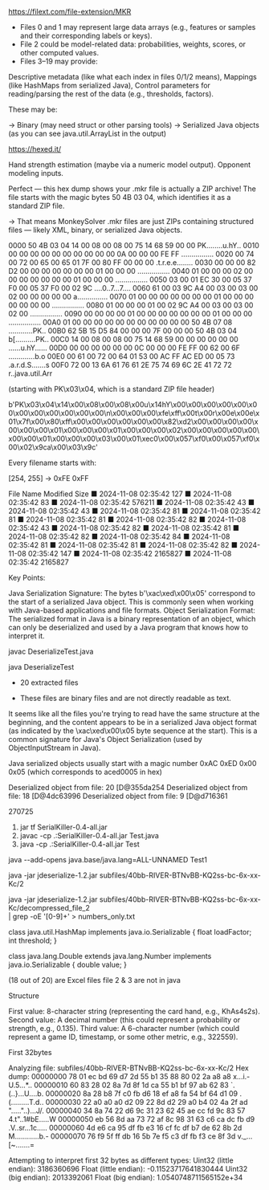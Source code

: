 
https://filext.com/file-extension/MKR


- Files 0 and 1 may represent large data arrays (e.g., features or samples and their corresponding labels or keys).
- File 2 could be model-related data: probabilities, weights, scores, or other computed values.
- Files 3–19 may provide:

Descriptive metadata (like what each index in files 0/1/2 means),
Mappings (like HashMaps from serialized Java),
Control parameters for reading/parsing the rest of the data (e.g., thresholds, factors).



These may be:

-> Binary (may need struct or other parsing tools)
-> Serialized Java objects (as you can see java.util.ArrayList in the output)


https://hexed.it/



Hand strength estimation (maybe via a numeric model output).
Opponent modeling inputs.

Perfect — this hex dump shows your .mkr file is actually a ZIP archive!
The file starts with the magic bytes 50 4B 03 04, which identifies it as a standard ZIP file. 

-> That means MonkeySolver .mkr files are just ZIPs containing structured files — likely XML, binary, or serialized Java objects.

0000  50 4B 03 04 14 00 08 00 08 00 75 14 68 59 00 00   PK........u.hY..
0010  00 00 00 00 00 00 00 00 00 00 0A 00 00 00 FE FF   ................
0020  00 74 00 72 00 65 00 65 01 7F 00 80 FF 00 00 00   .t.r.e.e........
0030  00 00 00 82 D2 00 00 00 00 00 00 00 01 00 00 00   ................
0040  01 00 00 00 02 00 00 00 00 00 00 00 01 00 00 00   ................
0050  03 00 01 EC 30 00 05 37 F0 00 05 37 F0 00 02 9C   ....0..7...7....
0060  61 00 03 9C A4 00 03 00 03 00 02 00 00 00 00 00   a...............
0070  01 00 00 00 00 00 00 00 01 00 00 00 00 00 00 00   ................
0080  01 00 00 00 01 00 02 9C A4 00 03 00 03 00 02 00   ................
0090  00 00 00 00 01 00 00 00 00 00 00 00 01 00 00 00   ................
00A0  01 00 00 00 00 00 00 00 00 00 00 00 50 4B 07 08   ............PK..
00B0  62 5B 15 D5 84 00 00 00 7F 00 00 00 50 4B 03 04   b[..........PK..
00C0  14 00 08 00 08 00 75 14 68 59 00 00 00 00 00 00   ......u.hY......
00D0  00 00 00 00 00 00 0C 00 00 00 FE FF 00 62 00 6F   .............b.o
00E0  00 61 00 72 00 64 01 53 00 AC FF AC ED 00 05 73   .a.r.d.S.......s
00F0  72 00 13 6A 61 76 61 2E 75 74 69 6C 2E 41 72 72   r..java.util.Arr


(starting with PK\x03\x04, which is a standard ZIP file header) 

b'PK\x03\x04\x14\x00\x08\x00\x08\x00u\x14hY\x00\x00\x00\x00\x00\x00\x00\x00\x00\x00\x00\x00\n\x00\x00\x00\xfe\xff\x00t\x00r\x00e\x00e\x01\x7f\x00\x80\xff\x00\x00\x00\x00\x00\x00\x82\xd2\x00\x00\x00\x00\x00\x00\x00\x01\x00\x00\x00\x01\x00\x00\x00\x02\x00\x00\x00\x00\x00\x00\x00\x01\x00\x00\x00\x03\x00\x01\xec0\x00\x057\xf0\x00\x057\xf0\x00\x02\x9ca\x00\x03\x9c'


Every filename starts with:

[254, 255]  →  0xFE 0xFF

File Name                                             Modified             Size
■                                              2024-11-08 02:35:42          127
■                                              2024-11-08 02:35:42           83
■                                              2024-11-08 02:35:42       576211
■                                              2024-11-08 02:35:42           43
■                                              2024-11-08 02:35:42           43
■                                              2024-11-08 02:35:42           81
■                                              2024-11-08 02:35:42           81
■                                              2024-11-08 02:35:42           81
■                                              2024-11-08 02:35:42           82
■                                              2024-11-08 02:35:42           43
■                                              2024-11-08 02:35:42           82
■                                              2024-11-08 02:35:42           81
■                                              2024-11-08 02:35:42           82
■                                              2024-11-08 02:35:42           84
■                                              2024-11-08 02:35:42           81
■                                              2024-11-08 02:35:42           81
■                                              2024-11-08 02:35:42           82
■                                              2024-11-08 02:35:42          147
■                                              2024-11-08 02:35:42      2165827
■                                              2024-11-08 02:35:42      2165827



Key Points:

Java Serialization Signature: The bytes b'\xac\xed\x00\x05' correspond to the start of a serialized Java object. This is commonly seen when working with Java-based applications and file formats.
Object Serialization Format: The serialized format in Java is a binary representation of an object, which can only be deserialized and used by a Java program that knows how to interpret it.


javac DeserializeTest.java

java DeserializeTest


- 20 extracted files


- These files are binary files and are not directly readable as text.

It seems like all the files you're trying to read have the same structure at the beginning, and the content appears to be in a serialized Java object format (as indicated by the \xac\xed\x00\x05 byte sequence at the start).
This is a common signature for Java's Object Serialization (used by ObjectInputStream in Java).



Java serialized objects usually start with a magic number 
0xAC 0xED 0x00 0x05 
(which corresponds to aced0005 in hex)


Deserialized object from file: 20
[D@355da254
Deserialized object from file: 18
[D@4dc63996
Deserialized object from file: 9
[D@d716361


270725


1. jar tf SerialKiller-0.4-all.jar
2. javac -cp .:SerialKiller-0.4-all.jar Test.java
3. java -cp .:SerialKiller-0.4-all.jar Test




java --add-opens java.base/java.lang=ALL-UNNAMED Test1

java -jar jdeserialize-1.2.jar subfiles/40bb-RIVER-BTNvBB-KQ2ss-bc-6x-xx-Kc/2


java -jar jdeserialize-1.2.jar subfiles/40bb-RIVER-BTNvBB-KQ2ss-bc-6x-xx-Kc/decompressed_file_2 \
| grep -oE '[0-9]+' > numbers_only.txt



class java.util.HashMap implements java.io.Serializable {
    float loadFactor;
    int threshold;
}

class java.lang.Double extends java.lang.Number implements java.io.Serializable {
    double value;
}


(18 out of 20) are Excel files
file 2 & 3 are not in java

Structure

First value: 8-character string (representing the card hand, e.g., KhAs4s2s).
Second value: A decimal number (this could represent a probability or strength, e.g., 0.135).
Third value: A 6-character number (which could represent a game ID, timestamp, or some other metric, e.g., 322559).

First 32bytes

Analyzing file: subfiles/40bb-RIVER-BTNvBB-KQ2ss-bc-6x-xx-Kc/2
Hex dump:
00000000  78 01 ec bd 69 d7 2d 55 b1 35 88 80 02 2a a8 a8   x...i.-U.5...*..
00000010  60 83 28 02 8a 7d 8f 1d ca 55 b1 bf 97 ab 62 83   `.(..}...U....b.
00000020  8a 28 b8 7f c0 fb d6 18 ef a8 fa 54 bf 64 d1 09   .(.........T.d..
00000030  22 a0 a0 a0 d2 09 22 8d d2 29 a0 b4 02 4a 2f ad   "....."..)...J/.
00000040  34 8a 74 22 d6 9c 31 23 62 45 ae cc fd 9c 83 57   4.t"..1#bE.....W
00000050  eb 56 8d aa 73 72 af 8c 98 31 63 c6 ca dc fb d9   .V..sr...1c.....
00000060  4d e6 ca 95 df fb e3 16 cf fc df b7 de 62 8b 2d   M............b.-
00000070  76 f9 5f ff db 16 5b 7e f5 c3 df fb f3 ce 8f 3d   v._...[~.......=

Attempting to interpret first 32 bytes as different types:
Uint32 (little endian): 3186360696
Float (little endian): -0.11523717641830444
Uint32 (big endian): 2013392061
Float (big endian): 1.0540748711565152e+34